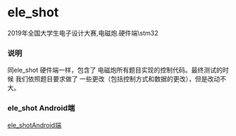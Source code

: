 # ele_shot
2019年全国大学生电子设计大赛,电磁炮.硬件端\stm32

### 说明
同ele_shot 硬件端一样，包含了 电磁炮所有题目实现的控制代码。最终测试的时候 我们依照题目要求做了 一些更改（包括控制方式和数据的更改），但是改动不大。

### ele_shot Android端
[ele_shotAndroid端](https://github.com/lcurious/ele_shot_android)
